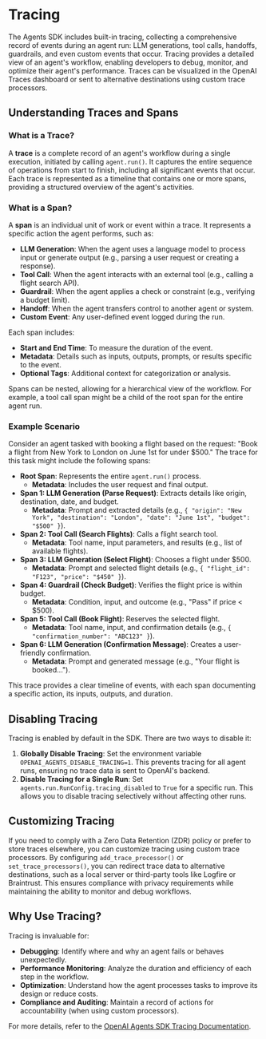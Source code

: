 # Tracing

The Agents SDK includes built-in tracing, collecting a comprehensive record of events during an agent run: LLM generations, tool calls, handoffs, guardrails, and even custom events that occur. Tracing provides a detailed view of an agent's workflow, enabling developers to debug, monitor, and optimize their agent's performance. Traces can be visualized in the OpenAI Traces dashboard or sent to alternative destinations using custom trace processors.

## Understanding Traces and Spans

### What is a Trace?
A **trace** is a complete record of an agent's workflow during a single execution, initiated by calling `agent.run()`. It captures the entire sequence of operations from start to finish, including all significant events that occur. Each trace is represented as a timeline that contains one or more spans, providing a structured overview of the agent's activities.

### What is a Span?
A **span** is an individual unit of work or event within a trace. It represents a specific action the agent performs, such as:
- **LLM Generation**: When the agent uses a language model to process input or generate output (e.g., parsing a user request or creating a response).
- **Tool Call**: When the agent interacts with an external tool (e.g., calling a flight search API).
- **Guardrail**: When the agent applies a check or constraint (e.g., verifying a budget limit).
- **Handoff**: When the agent transfers control to another agent or system.
- **Custom Event**: Any user-defined event logged during the run.

Each span includes:
- **Start and End Time**: To measure the duration of the event.
- **Metadata**: Details such as inputs, outputs, prompts, or results specific to the event.
- **Optional Tags**: Additional context for categorization or analysis.

Spans can be nested, allowing for a hierarchical view of the workflow. For example, a tool call span might be a child of the root span for the entire agent run.

### Example Scenario
Consider an agent tasked with booking a flight based on the request: "Book a flight from New York to London on June 1st for under $500." The trace for this task might include the following spans:

- **Root Span**: Represents the entire `agent.run()` process.
  - **Metadata**: Includes the user request and final output.
- **Span 1: LLM Generation (Parse Request)**: Extracts details like origin, destination, date, and budget.
  - **Metadata**: Prompt and extracted details (e.g., `{ "origin": "New York", "destination": "London", "date": "June 1st", "budget": "$500" }`).
- **Span 2: Tool Call (Search Flights)**: Calls a flight search tool.
  - **Metadata**: Tool name, input parameters, and results (e.g., list of available flights).
- **Span 3: LLM Generation (Select Flight)**: Chooses a flight under $500.
  - **Metadata**: Prompt and selected flight details (e.g., `{ "flight_id": "F123", "price": "$450" }`).
- **Span 4: Guardrail (Check Budget)**: Verifies the flight price is within budget.
  - **Metadata**: Condition, input, and outcome (e.g., "Pass" if price < $500).
- **Span 5: Tool Call (Book Flight)**: Reserves the selected flight.
  - **Metadata**: Tool name, input, and confirmation details (e.g., `{ "confirmation_number": "ABC123" }`).
- **Span 6: LLM Generation (Confirmation Message)**: Creates a user-friendly confirmation.
  - **Metadata**: Prompt and generated message (e.g., "Your flight is booked...").

This trace provides a clear timeline of events, with each span documenting a specific action, its inputs, outputs, and duration.

## Disabling Tracing
Tracing is enabled by default in the SDK. There are two ways to disable it:

1. **Globally Disable Tracing**: Set the environment variable `OPENAI_AGENTS_DISABLE_TRACING=1`. This prevents tracing for all agent runs, ensuring no trace data is sent to OpenAI's backend.
2. **Disable Tracing for a Single Run**: Set `agents.run.RunConfig.tracing_disabled` to `True` for a specific run. This allows you to disable tracing selectively without affecting other runs.

## Customizing Tracing
If you need to comply with a Zero Data Retention (ZDR) policy or prefer to store traces elsewhere, you can customize tracing using custom trace processors. By configuring `add_trace_processor()` or `set_trace_processors()`, you can redirect trace data to alternative destinations, such as a local server or third-party tools like Logfire or Braintrust. This ensures compliance with privacy requirements while maintaining the ability to monitor and debug workflows.

## Why Use Tracing?
Tracing is invaluable for:
- **Debugging**: Identify where and why an agent fails or behaves unexpectedly.
- **Performance Monitoring**: Analyze the duration and efficiency of each step in the workflow.
- **Optimization**: Understand how the agent processes tasks to improve its design or reduce costs.
- **Compliance and Auditing**: Maintain a record of actions for accountability (when using custom processors).

For more details, refer to the [OpenAI Agents SDK Tracing Documentation](https://openai.github.io/openai-agents-python/tracing/).